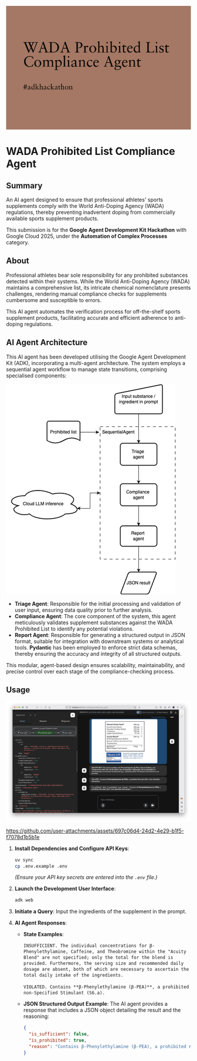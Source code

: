 ![cover](demo/cover_art.png)

# WADA Prohibited List Compliance Agent

## Summary

An AI agent designed to ensure that professional athletes' sports supplements comply with the World Anti-Doping Agency (WADA) regulations, thereby preventing inadvertent doping from commercially available sports supplement products.

This submission is for the **Google Agent Development Kit Hackathon** with Google Cloud 2025, under the **Automation of Complex Processes** category.

## About

Professional athletes bear sole responsibility for any prohibited substances detected within their systems. While the World Anti-Doping Agency (WADA) maintains a comprehensive list, its intricate chemical nomenclature presents challenges, rendering manual compliance checks for supplements cumbersome and susceptible to errors.

This AI agent automates the verification process for off-the-shelf sports supplement products, facilitating accurate and efficient adherence to anti-doping regulations.

## AI Agent Architecture

This AI agent has been developed utilising the Google Agent Development Kit (ADK), incorporating a multi-agent architecture. The system employs a sequential agent workflow to manage state transitions, comprising specialised components:

![flowchart](demo/flowchart.png)

*   **Triage Agent**: Responsible for the initial processing and validation of user input, ensuring data quality prior to further analysis.
*   **Compliance Agent**: The core component of the system, this agent meticulously validates supplement substances against the WADA Prohibited List to identify any potential violations.
*   **Report Agent**: Responsible for generating a structured output in JSON format, suitable for integration with downstream systems or analytical tools. **Pydantic** has been employed to enforce strict data schemas, thereby ensuring the accuracy and integrity of all structured outputs.

This modular, agent-based design ensures scalability, maintainability, and precise control over each stage of the compliance-checking process.

## Usage

![devui](demo/devUI_demo.png)

https://github.com/user-attachments/assets/697c06d4-24d2-4e29-b1f5-f7078d1b5b1e

1.  **Install Dependencies and Configure API Keys**:
    ```bash
    uv sync
    cp .env.example .env
    ```
    *(Ensure your API key secrets are entered into the `.env` file.)*

2.  **Launch the Development User Interface**:
    ```bash
    adk web
    ```

3.  **Initiate a Query**:
    Input the ingredients of the supplement in the prompt.

4.  **AI Agent Responses**:

    *   **State Examples**:

        ```
        INSUFFICIENT. The individual concentrations for β-Phenylethylamine, Caffeine, and Theobromine within the "Acuity Blend" are not specified; only the total for the blend is provided. Furthermore, the serving size and recommended daily dosage are absent, both of which are necessary to ascertain the total daily intake of the ingredients.

        VIOLATED. Contains **β-Phenylethylamine (β-PEA)**, a prohibited non-Specified Stimulant (S6.a).
        ```

    *   **JSON Structured Output Example**:
        The AI agent provides a response that includes a JSON object detailing the result and the reasoning:

        ```json
        {
          "is_sufficient": false,
          "is_prohibited": true,
          "reason": "Contains β-Phenylethylamine (β-PEA), a prohibited non-Specified Stimulant (S6.a)."
        }
        ```
